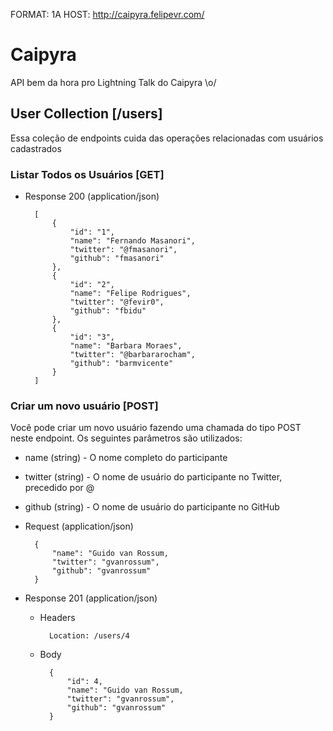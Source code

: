 FORMAT: 1A
HOST: http://caipyra.felipevr.com/

# Caipyra

API bem da hora pro Lightning Talk do Caipyra \o/ 

## User Collection [/users]

Essa coleção de endpoints cuida das operações relacionadas com usuários cadastrados

### Listar Todos os Usuários [GET]

+ Response 200 (application/json)

        [
            {
                "id": "1",
                "name": "Fernando Masanori",
                "twitter": "@fmasanori",
                "github": "fmasanori"
            },
            {
                "id": "2",
                "name": "Felipe Rodrigues",
                "twitter": "@fevir0",
                "github": "fbidu"
            },
            {
                "id": "3",
                "name": "Barbara Moraes",
                "twitter": "@barbararocham",
                "github": "barmvicente"
            }
        ]

### Criar um novo usuário [POST]

Você pode criar um novo usuário fazendo uma chamada do tipo POST
neste endpoint. Os seguintes parâmetros são utilizados:

+ name (string) - O nome completo do participante
+ twitter (string) - O nome de usuário do participante no Twitter, precedido por @
+ github (string) - O nome de usuário do participante no GitHub


+ Request (application/json)

        {
            "name": "Guido van Rossum,
            "twitter": "gvanrossum",
            "github": "gvanrossum"
        }

+ Response 201 (application/json)

    + Headers

            Location: /users/4

    + Body

            {
                "id": 4,
                "name": "Guido van Rossum,
                "twitter": "gvanrossum",
                "github": "gvanrossum"
            }


